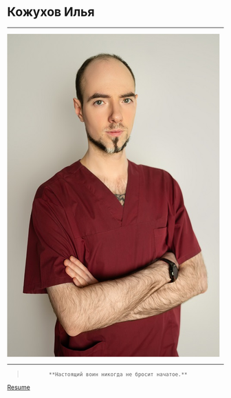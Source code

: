 # Кожухов Илья
-----------
![avatar](1.jpg "Аватар")

-----------
>             **Настоящий воин никогда не бросит начатое.**


[Resume](http://project6532158.tilda.ws)